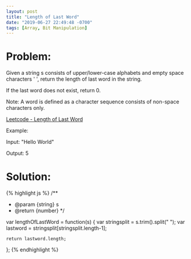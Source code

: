 ```yaml
---
layout: post
title: "Length of Last Word"
date: "2019-06-27 22:49:48 -0700"
tags: [Array, Bit Manipulation]
---
```


# Problem:

Given a string s consists of upper/lower-case alphabets and empty space characters ' ', return the length of last word in the string.

If the last word does not exist, return 0.

Note: A word is defined as a character sequence consists of non-space characters only.

[Leetcode - Length of Last Word](https://leetcode.com/problems/length-of-last-word/)

Example:

Input: "Hello World"

Output: 5

# Solution:

{% highlight js %}
/**
 * @param {string} s
 * @return {number}
 */


var lengthOfLastWord = function(s) {
    var stringsplit = s.trim().split(" ");
    var lastword = stringsplit[stringsplit.length-1];

    return lastword.length;
};
{% endhighlight %}
